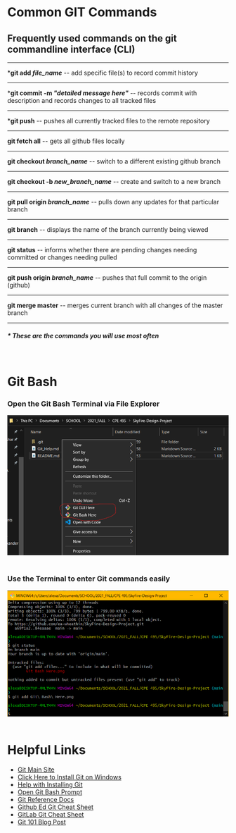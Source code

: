 # Common GIT Commands 

## Frequently used commands on the git commandline interface (CLI)


***
***git add *file_name*** -- add specific file(s) to record commit history 
***
***git commit -m *"detailed message here"*** -- records commit with description and records changes to all tracked files
***
***git push** -- pushes all currently tracked files to the remote repository
***
**git fetch all**  -- gets all github files locally
***
**git checkout *branch_name*** -- switch to a different existing github branch
***
**git checkout -b *new_branch_name*** -- create and switch to a new branch
***
**git pull origin *branch_name*** -- pulls down any updates for that particular branch
***
**git branch** -- displays the name of the branch currently being viewed
***
**git status** -- informs whether there are pending changes needing committed or changes needing pulled
***
**git push origin *branch_name*** -- pushes that full commit to the origin (github)
***
**git merge master** -- merges current branch with all changes of the master branch
***

##### * These are the commands you will use most often
<br>

# Git Bash

### Open the Git Bash Terminal via File Explorer
<img src="Git_Bash_Here.png">
<br>
<br>

### Use the Terminal to enter Git commands easily 
<img src="Git_Bash.png">
<br>
<br>

# Helpful Links

- [Git Main Site](https://git-scm.com/)
- [Click Here to Install Git on Windows](https://git-scm.com/download/win)
- [Help with Installing Git](https://git-scm.com/book/en/v2/Getting-Started-Installing-Git)
- [Open Git Bash Prompt](https://www.educative.io/edpresso/how-to-install-git-bash-in-windows)
- [Git Reference Docs](https://git-scm.com/docs)
- [Github Ed Git Cheat Sheet](https://education.github.com/git-cheat-sheet-education.pdf)
- [GitLab Git Cheat Sheet](https://about.gitlab.com/images/press/git-cheat-sheet.pdf)
- [Git 101 Blog Post](https://codeburst.io/git-101-git-workflow-to-get-you-started-pushing-code-a66c91108a92)
